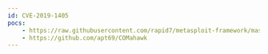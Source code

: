 ```yaml
---
id: CVE-2019-1405
pocs:
    - https://raw.githubusercontent.com/rapid7/metasploit-framework/master/modules/exploits/windows/local/comahawk.rb
    - https://github.com/apt69/COMahawk
---
```

